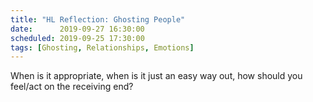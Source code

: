 ```yaml
---
title: "HL Reflection: Ghosting People"
date:      2019-09-27 16:30:00
scheduled: 2019-09-25 17:30:00
tags: [Ghosting, Relationships, Emotions]
---
```

When is it appropriate, when is it just an easy way out, how should you feel/act on the receiving end?
